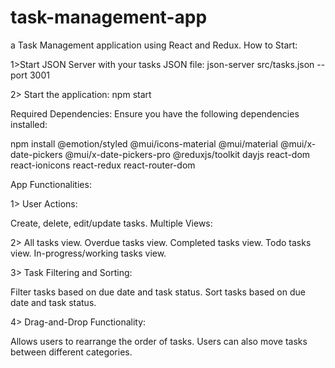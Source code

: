 # task-management-app
 a Task Management application using React and Redux. 
How to Start:

1>Start JSON Server with your tasks JSON file:
json-server src/tasks.json --port 3001


2> Start the application:
npm start



Required Dependencies:
Ensure you have the following dependencies installed:  

npm install @emotion/styled @mui/icons-material @mui/material @mui/x-date-pickers @mui/x-date-pickers-pro @reduxjs/toolkit dayjs react-dom react-ionicons react-redux react-router-dom

App Functionalities:

1> User Actions:

Create, delete, edit/update tasks.
Multiple Views:

2> All tasks view.
Overdue tasks view.
Completed tasks view.
Todo tasks view.
In-progress/working tasks view.

3> Task Filtering and Sorting:

Filter tasks based on due date and task status.
Sort tasks based on due date and task status.

4> Drag-and-Drop Functionality:

Allows users to rearrange the order of tasks.
Users can also move tasks between different categories.
